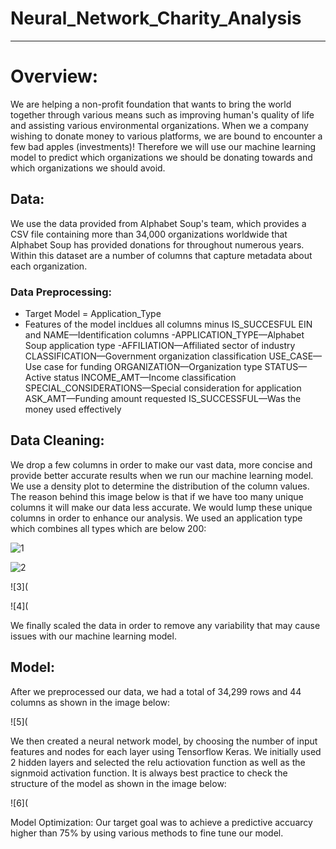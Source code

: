 # Neural_Network_Charity_Analysis
-----

# Overview: 
We are helping a non-profit foundation that wants to bring the world together through various means such as improving human's quality of life and assisting various environmental organizations. When we a company wishing to donate money to various platforms, we are bound to encounter a few bad apples (investments)! Therefore we will use our machine learning model to predict which organizations we should be donating towards and which organizations we should avoid. 

## Data: 
We use the data provided from Alphabet Soup's team, which provides a CSV file containing more than 34,000 organizations worldwide that Alphabet Soup has provided donations for throughout numerous years. Within this dataset are a number of columns that capture metadata about each organization.

### Data Preprocessing: 
- Target Model = Application_Type
- Features of the model incldues all columns minus IS_SUCCESFUL EIN and NAME—Identification columns
  -APPLICATION_TYPE—Alphabet Soup application type
  -AFFILIATION—Affiliated sector of industry
CLASSIFICATION—Government organization classification
USE_CASE—Use case for funding
ORGANIZATION—Organization type
STATUS—Active status
INCOME_AMT—Income classification
SPECIAL_CONSIDERATIONS—Special consideration for application
ASK_AMT—Funding amount requested
IS_SUCCESSFUL—Was the money used effectively

## Data Cleaning: 
We drop a few columns in order to make our vast data, more concise and provide better accurate results when we run our machine learning model. We use a density plot to determine the distribution of the column values. The reason behind this image below is that if we have too many unique columns it will make our data less accurate. We would lump these unique columns in order to enhance our analysis. We used an application type which combines all types which are below 200: 

![1](https://i.ibb.co/wJSLvhb/1.png)

![2](https://i.ibb.co/LYbk6LG/2.png)

![3](

![4]( 

We finally scaled the data in order to remove any variability that may cause issues with our machine learning model.

## Model: 

After we preprocessed our data, we had a total of 34,299 rows and 44 columns as shown in the image below:

![5](


We then created a neural network model, by choosing the number of input features and nodes for each layer using Tensorflow Keras. We initially used 2 hidden layers and selected the relu actiovation function as well as the signmoid activation function. It is always best practice to check the structure of the model as shown in the image below: 

![6](

Model Optimization: 
Our target goal was to achieve a predictive accuarcy higher than 75% by using various methods to fine tune our model. 
